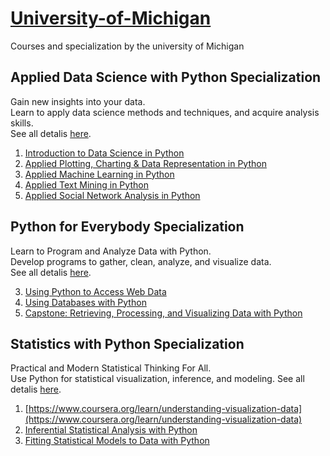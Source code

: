 # [University-of-Michigan](https://www.coursera.org/umich)
Courses and specialization by the university of Michigan

## Applied Data Science with Python Specialization
Gain new insights into your data.  
Learn to apply data science methods and techniques, and acquire analysis skills.  
See all detalis [here](https://www.coursera.org/specializations/data-science-python).

1. [Introduction to Data Science in Python](https://www.coursera.org/learn/python-data-analysis?specialization=data-science-python)  
2. [Applied Plotting, Charting & Data Representation in Python](https://www.coursera.org/learn/python-plotting?specialization=data-science-python)  
3. [Applied Machine Learning in Python](https://www.coursera.org/learn/python-machine-learning?specialization=data-science-python)  
4. [Applied Text Mining in Python](https://www.coursera.org/learn/python-text-mining?specialization=data-science-python)  
5. [Applied Social Network Analysis in Python](https://www.coursera.org/learn/python-social-network-analysis)


## Python for Everybody Specialization
Learn to Program and Analyze Data with Python.  
Develop programs to gather, clean, analyze, and visualize data.  
See all detalis [here](https://www.coursera.org/specializations/python).

3. [Using Python to Access Web Data](https://www.coursera.org/learn/python-network-data?specialization=python)  
4. [Using Databases with Python](https://www.coursera.org/learn/python-databases?specialization=python)  
5. [Capstone: Retrieving, Processing, and Visualizing Data with Python](https://www.coursera.org/learn/python-data-visualization)


## Statistics with Python Specialization
Practical and Modern Statistical Thinking For All.  
Use Python for statistical visualization, inference, and modeling.
See all detalis [here](https://www.coursera.org/specializations/statistics-with-python).

1. [https://www.coursera.org/learn/understanding-visualization-data](https://www.coursera.org/learn/understanding-visualization-data)  
2. [Inferential Statistical Analysis with Python](https://www.coursera.org/learn/inferential-statistical-analysis-python)  
3. [Fitting Statistical Models to Data with Python](https://www.coursera.org/learn/fitting-statistical-models-data-python)